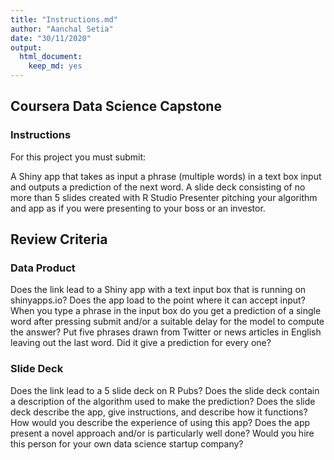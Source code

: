 ```yaml
---
title: "Instructions.md"
author: "Aanchal Setia"
date: "30/11/2020"
output: 
  html_document: 
    keep_md: yes
---
```




## Coursera Data Science Capstone 

### Instructions
 For this project you must submit:

A Shiny app that takes as input a phrase (multiple words) in a text box input and outputs a prediction of the next word.
A slide deck consisting of no more than 5 slides created with R Studio Presenter pitching your algorithm and app as if you were presenting to your boss or an investor.

## Review Criteria

### Data Product
Does the link lead to a Shiny app with a text input box that is running on shinyapps.io?
Does the app load to the point where it can accept input?
When you type a phrase in the input box do you get a prediction of a single word after pressing submit and/or a suitable delay for the model to compute the answer?
Put five phrases drawn from Twitter or news articles in English leaving out the last word. Did it give a prediction for every one?

### Slide Deck
Does the link lead to a 5 slide deck on R Pubs?
Does the slide deck contain a description of the algorithm used to make the prediction?
Does the slide deck describe the app, give instructions, and describe how it functions?
How would you describe the experience of using this app?
Does the app present a novel approach and/or is particularly well done?
Would you hire this person for your own data science startup company?
